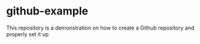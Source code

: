 # github-example
This repository is a demonstration on how to create a Github repository and properly set it up
